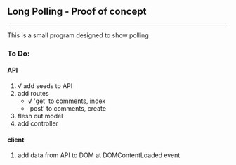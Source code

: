 ## Long Polling - Proof of concept

---
This is a small program designed to show polling

### To Do:
#### API
1. √ add seeds to API
2. add routes
    - √ 'get' to comments, index
    - 'post' to comments, create
3. flesh out model
4. add controller

#### client 
1. add data from API to DOM at DOMContentLoaded event